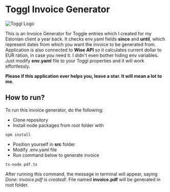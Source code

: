 # Toggl Invoice Generator

![Toggl Logo](https://www.cpapracticeadvisor.com/wp-content/uploads/sites/2/2022/07/27659/logo_1_.59f9ec13e81a7.png)

This is an Invoice Generator for Toggle entries which I created for my Estonian client a year back.
It checks env.yaml fields **since** and **until**, which represent dates from which you want the invoice to be generated from. Application is also connected to **Wise API** so it calculates current dollar to EUR ration, in case you need it.
I didn't even bother hiding env variables. Just modify **env.yaml** file to your Toggl properties and it will work effortlessly.

**Please if this application ever helps you, leave a star. It will mean a lot to me.**

## How to run?

To run this invoice generator, do the following:

- Clone repository
- Install node packages from root folder with

```
npm install
```

- Position yourself in **src** folder
- Modify .env.yaml file
- Run command below to generate invoice

```
ts-node pdf.ts
```

After running this command, the message in terminal will appear, saying _Done: invoice.pdf is created!_. File named **invoice.pdf** will be generated in root folder.
